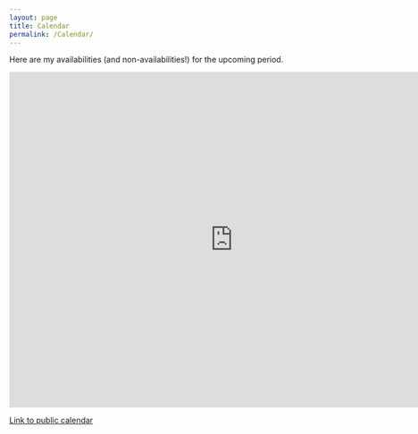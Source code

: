 ```yaml
---
layout: page
title: Calendar
permalink: /Calendar/
---
```

Here are my availabilities (and non-availabilities!) for the upcoming period. 
<br>

<iframe src="https://calendar.google.com/calendar/embed?height=600&amp;wkst=2&amp;bgcolor=%23FFFFFF&amp;src=10q1ke9l2jr1vrp6ksuohool10%40group.calendar.google.com&amp;color=%23853104&amp;ctz=Europe%2FParis" style="border-width:0" width="800" height="600" frameborder="0" scrolling="no"></iframe>

[Link to public calendar](https://calendar.google.com/calendar/embed?src=10q1ke9l2jr1vrp6ksuohool10%40group.calendar.google.com&ctz=Europe%2FParis)
